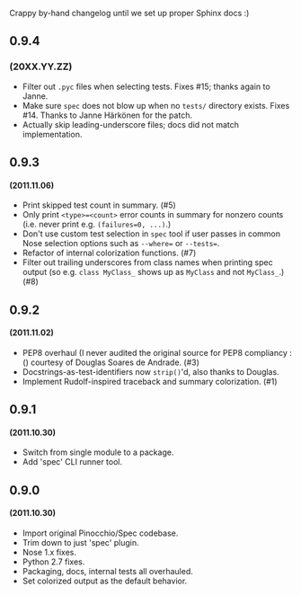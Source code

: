Crappy by-hand changelog until we set up proper Sphinx docs :)

## 0.9.4
### (20XX.YY.ZZ)

* Filter out `.pyc` files when selecting tests. Fixes #15; thanks again to
  Janne.
* Make sure `spec` does not blow up when no `tests/` directory exists. Fixes
  #14. Thanks to Janne Härkönen for the patch.
* Actually skip leading-underscore files; docs did not match implementation.

## 0.9.3
#### (2011.11.06)

* Print skipped test count in summary. (#5)
* Only print `<type>=<count>` error counts in summary for nonzero counts (i.e.
  never print e.g. `(failures=0, ...)`.)
* Don't use custom test selection in `spec` tool if user passes in common Nose
  selection options such as `--where=` or `--tests=`.
* Refactor of internal colorization functions. (#7)
* Filter out trailing underscores from class names when printing spec output
  (so e.g. `class MyClass_` shows up as `MyClass` and not `MyClass_`.) (#8)

## 0.9.2
#### (2011.11.02)

* PEP8 overhaul (I never audited the original source for PEP8 compliancy :()
  courtesy of Douglas Soares de Andrade. (#3)
* Docstrings-as-test-identifiers now `strip()`'d, also thanks to Douglas.
* Implement Rudolf-inspired traceback and summary colorization. (#1)

## 0.9.1
#### (2011.10.30)

* Switch from single module to a package.
* Add 'spec' CLI runner tool.

## 0.9.0
#### (2011.10.30)

* Import original Pinocchio/Spec codebase.
* Trim down to just 'spec' plugin.
* Nose 1.x fixes.
* Python 2.7 fixes.
* Packaging, docs, internal tests all overhauled.
* Set colorized output as the default behavior.
